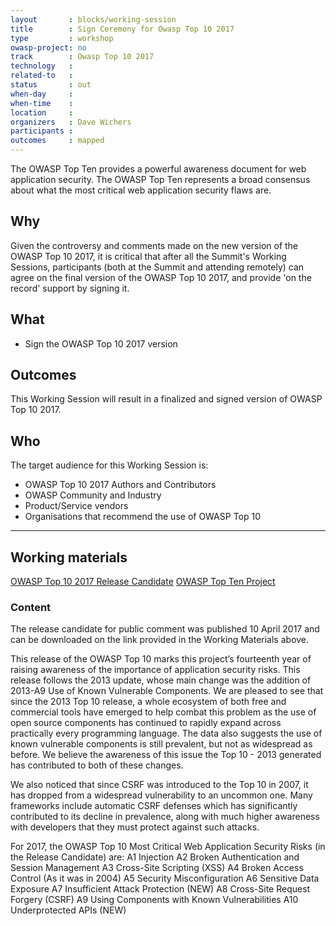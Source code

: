 ```yaml
---
layout       : blocks/working-session
title        : Sign Ceremony for Owasp Top 10 2017
type         : workshop
owasp-project: no
track        : Owasp Top 10 2017
technology   :
related-to   :
status       : out
when-day     :
when-time    :
location     :
organizers   : Dave Wichers
participants :
outcomes     : mapped
---
```

The OWASP Top Ten provides a powerful awareness document for web application security. The OWASP Top Ten represents a broad consensus about what the most critical web application security flaws are.

## Why

Given the controversy and comments made on the new version of the OWASP Top 10 2017, it is critical that after all the
Summit's Working Sessions, participants (both at the Summit and attending remotely) can agree on the final version of the OWASP Top 10 2017, and provide 'on the record' support by signing it.

## What

 - Sign the OWASP Top 10 2017 version

## Outcomes

This Working Session will result in a finalized and signed version of OWASP Top 10 2017.

## Who

The target audience for this Working Session is:

 - OWASP Top 10 2017 Authors and Contributors
 - OWASP Community and Industry
 - Product/Service vendors
 - Organisations that recommend the use of OWASP Top 10

---

## Working materials

<a href="https://github.com/OWASP/Top10/raw/master/2017/OWASP%20Top%2010%20-%202017%20RC1-English.pdf">OWASP Top 10 2017 Release Candidate</a>
<a href="https://www.owasp.org/index.php/Category:OWASP_Top_Ten_Project#tab=OWASP_Top_10_for_2017_Release_Candidate">OWASP Top Ten Project</a>

### Content

The release candidate for public comment was published 10 April 2017 and can be downloaded on the link provided in the Working Materials above.

This release of the OWASP Top 10 marks this project’s fourteenth year of raising awareness of the importance of application security risks. This release follows the 2013 update, whose main change was the addition of 2013-A9 Use of Known Vulnerable Components. We are pleased to see that since the 2013 Top 10 release, a whole ecosystem of both free and commercial tools have emerged to help combat this problem as the use of open source components has continued to rapidly expand across practically every programming language. The data also suggests the use of known vulnerable components is still prevalent, but not as widespread as before. We believe the awareness of this issue the Top 10 - 2013 generated has contributed to both of these changes.

We also noticed that since CSRF was introduced to the Top 10 in 2007, it has dropped from a widespread vulnerability to an uncommon one. Many frameworks include automatic CSRF defenses which has significantly contributed to its decline in prevalence, along with much higher awareness with developers that they must protect against such attacks.

For 2017, the OWASP Top 10 Most Critical Web Application Security Risks (in the Release Candidate) are:
A1 Injection
A2 Broken Authentication and Session Management
A3 Cross-Site Scripting (XSS)
A4 Broken Access Control (As it was in 2004)
A5 Security Misconfiguration
A6 Sensitive Data Exposure
A7 Insufficient Attack Protection (NEW)
A8 Cross-Site Request Forgery (CSRF)
A9 Using Components with Known Vulnerabilities
A10 Underprotected APIs (NEW)
